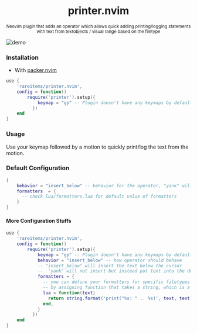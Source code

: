 <h1 align="center"> printer.nvim </h1>
<p align="center"><sup> Neovim plugin that adds an operator which allows quick adding printing/logging statements with text from textobjects / visual range based on the filetype </sup></p>

![demo](https://user-images.githubusercontent.com/83038443/189985116-a4e72aab-0faa-4b05-8960-44f5822367d4.gif)

### Installation

- With [packer.nvim](https://github.com/wbthomason/packer.nvim)

```lua
use {
    'rareitems/printer.nvim',
    config = function()
        require('printer').setup({
            keymap = "gp" -- Plugin doesn't have any keymaps by default
          })
    end
}
```

### Usage

Use your keymap followed by a motion to quickly print/log the text from the motion.

### Default Configuration

```lua
{
    behavior = "insert_below" -- behavior for the operator, "yank" will not insert but instead put text into the default '"' register
    formatters  = {
      -- check lua/formatters.lua for default value of formatters
    }
}
```

#### More Configuration Stuffs

```lua
use {
    'rareitems/printer.nvim',
    config = function()
        require('printer').setup({
            keymap = "gp" -- Plugin doesn't have any keymaps by default
            behavior = "insert_below" -- how operator should behave
            -- "insert_below" will insert the text below the cursor
            --  "yank" will not insert but instead put text into the default '"' register
            formatters = {
              -- you can define your formatters for specific filetypes
              -- by assigning function that takes a string, which is a text from the motion, and returns a string
              lua = function(text)
                return string.format('print("%s: " .. %s)', text, text)
              end,
            }
          })
    end
}
```
